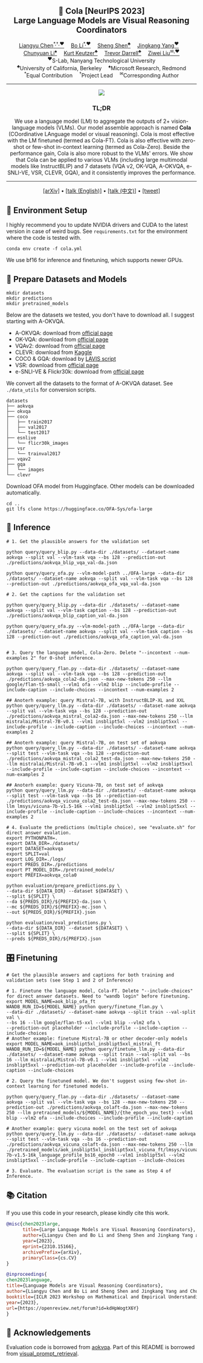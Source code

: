 <!-- # 🥤 Cola: Language Models are Visual Reasoning Coordinators -->

<div align="center">

<h2>🥤 Cola [NeurIPS 2023] </br> Large Language Models are Visual Reasoning Coordinators</h2>

<div align="center">
    <a href='https://cliangyu.com/' target='_blank'>Liangyu Chen<sup>*,†,♥</sup></a>&emsp;
    <a href='https://brianboli.com/' target='_blank'>Bo Li<sup>*,♥</sup></a>&emsp;
    <a href='https://sincerass.github.io/' target='_blank'>Sheng Shen<sup>♣</sup></a>&emsp;
    <a href='https://jingkang50.github.io/' target='_blank'>Jingkang Yang<sup>♥</sup></a>&emsp;
    </br>
    <a href='https://chunyuan.li/' target='_blank'>Chunyuan Li<sup>♠</sup></a>&emsp;
    <a href='https://people.eecs.berkeley.edu/~keutzer/' target='_blank'>Kurt Keutzer<sup>♣</sup></a>&emsp;
    <a href='http://people.eecs.berkeley.edu/~trevor/' target='_blank'>Trevor Darrell<sup>♣</sup></a>&emsp;
    <a href='https://liuziwei7.github.io/' target='_blank'>Ziwei Liu<sup>&#x2709,♥</sup></a>
</div>

<div align="center">
    <sup>♥</sup>S-Lab, Nanyang Technological University
    </br>
    <sup>♣</sup>University of California, Berkeley&emsp;
    <sup>♠</sup>Microsoft Research, Redmond
    </br>
    <sup>*</sup>Equal Contribution&emsp;
    <sup>†</sup>Project Lead&emsp;
    <sup>&#x2709</sup>Corresponding Author
    
</div>

---

<img src="https://i.postimg.cc/ZqXSn8rN/sm-teaser.png">

<h3>TL;DR</h3>
    
We use a language model (LM) to aggregate the outputs of 2+ vision-language models (VLMs). Our model assemble approach is named **Cola** (COordinative LAnguage model or visual reasoning). Cola is most effective with the LM finetuned (termed as Cola-FT). Cola is also effective with zero-shot or few-shot in-context learning (termed as Cola-Zero). Beside the performance gain, Cola is also more robust to the VLMs' errors. We show that Cola can be applied to various VLMs (including large multimodal models like InstructBLIP) and 7 datasets (VQA v2, OK-VQA, A-OKVQA, e-SNLI-VE, VSR, CLEVR, GQA), and it consistently improves the performance. 

---

<p align="center">
  <a href="https://arxiv.org/abs/2310.15166" target='_blank'>[arXiv]</a> •
  <a href="https://cohere.com/events/c4ai-Liangyu-Chen-2023" target='_blank'>[talk (English)]</a> •
  <a href="https://www.youtube.com/watch?v=Tp5SN8AqYZE&ab_channel=AIJournalClub" target='_blank'>[talk (中文)]</a> •
  <a href="https://twitter.com/cliangyu_/status/1716756097141461433" target='_blank'>[tweet]</a>

</div>

## 🍱 Environment Setup
I highly recommend you to update NVIDIA drivers and CUDA to the latest version in case of weird bugs. See `requirements.txt` for the environment where the code is tested with.

```shell
conda env create -f cola.yml
```
We use bf16 for inference and finetuning, which supports newer GPUs.

## 🥙 Prepare Datasets and Models
```shell
mkdir datasets
mkdir predictions
mkdir pretrained_models
```

Below are the datasets we tested, you don't have to download all. I suggest starting with A-OKVQA.

* A-OKVQA: download from [official page](https://allenai.org/project/a-okvqa/home)
* OK-VQA: download from [official page](https://okvqa.allenai.org/download.html)
* VQAv2: download from [official page](https://visualqa.org/download.html)
* CLEVR: download from [Kaggle](https://www.kaggle.com/datasets/timoboz/clevr-dataset)
* COCO & GQA: download by [LAVIS script](https://github.com/salesforce/LAVIS/tree/main/lavis/datasets/download_scripts)
* VSR: download from [official page](https://github.com/cambridgeltl/visual-spatial-reasoning)
* e-SNLI-VE & Flickr30k: download from [official page](https://github.com/maximek3/e-ViL)

We convert all the datasets to the format of A-OKVQA dataset. See `./data_utils` for conversion scripts.

```shell
datasets
├── aokvqa
├── okvqa
├── coco
│   ├── train2017
│   ├── val2017
│   └── test2017
├── esnlive
│   └── flicr30k_images
├── vsr
│   └── trainval2017
├── vqav2
├── gqa
│   └── images
└── clevr
```

Download OFA model from Huggingface. Other models can be downloaded automatically.
```shell
cd ..
git lfs clone https://huggingface.co/OFA-Sys/ofa-large
```

## 🚀 Inference

```shell
# 1. Get the plausible answers for the validation set

python query/query_blip.py --data-dir ./datasets/ --dataset-name aokvqa --split val --vlm-task vqa --bs 128 --prediction-out ./predictions/aokvqa_blip_vqa_val-da.json

python query/query_ofa.py --vlm-model-path ../OFA-large --data-dir ./datasets/ --dataset-name aokvqa --split val --vlm-task vqa --bs 128 --prediction-out ./predictions/aokvqa_ofa_vqa_val-da.json

# 2. Get the captions for the validation set

python query/query_blip.py --data-dir ./datasets/ --dataset-name aokvqa --split val --vlm-task caption --bs 128 --prediction-out ./predictions/aokvqa_blip_caption_val-da.json

python query/query_ofa.py --vlm-model-path ../OFA-large --data-dir ./datasets/ --dataset-name aokvqa --split val --vlm-task caption --bs 128 --prediction-out ./predictions/aokvqa_ofa_caption_val-da.json


# 3. Query the language model, Cola-Zero. Delete "--incontext --num-examples 2" for 0-shot inference.

python query/query_flan.py --data-dir ./datasets/ --dataset-name aokvqa --split val --vlm-task vqa --bs 128 --prediction-out ./predictions/aokvqa_cola2-da.json --max-new-tokens 250 --llm google/flan-t5-small --vlm1 ofa --vlm2 blip --include-profile --include-caption --include-choices --incontext --num-examples 2

## Anoterh example: query Mistral-7B, with InstructBLIP-XL and XXL
python query/query_llm.py --data-dir ./datasets/ --dataset-name aokvqa --split val --vlm-task vqa --bs 128 --prediction-out ./predictions/aokvqa_mistral_cola2-da.json --max-new-tokens 250 --llm mistralai/Mistral-7B-v0.1 --vlm1 insblipt5xl --vlm2 insblipt5xxl --include-profile --include-caption --include-choices --incontext --num-examples 2

## Anoterh example: query Mistral-7B, on test set of aokvqa
python query/query_llm.py --data-dir ./datasets/ --dataset-name aokvqa --split test --vlm-task vqa --bs 128 --prediction-out ./predictions/aokvqa_mistral_cola2_test-da.json --max-new-tokens 250 --llm mistralai/Mistral-7B-v0.1 --vlm1 insblipt5xl --vlm2 insblipt5xxl --include-profile --include-caption --include-choices --incontext --num-examples 2

## Anoterh example: query Vicuna-7B, on test set of aokvqa
python query/query_llm.py --data-dir ./datasets/ --dataset-name aokvqa --split test --vlm-task vqa --bs 16 --prediction-out ./predictions/aokvqa_vicuna_cola2_test-da.json --max-new-tokens 250 --llm lmsys/vicuna-7b-v1.5-16k --vlm1 insblipt5xl --vlm2 insblipt5xxl --include-profile --include-caption --include-choices --incontext --num-examples 2 

# 4. Evaluate the predictions (multiple choice), see "evaluate.sh" for direct answer evalation.
export PYTHONPATH=.
export DATA_DIR=./datasets/
export DATASET=aokvqa
export SPLIT=val
export LOG_DIR=./logs/
export PREDS_DIR=./predictions
export PT_MODEL_DIR=./pretrained_models/
export PREFIX=aokvqa_cola0

python evaluation/prepare_predictions.py \
--data-dir ${DATA_DIR} --dataset ${DATASET} \
--split ${SPLIT} \
--da ${PREDS_DIR}/${PREFIX}-da.json \
--mc ${PREDS_DIR}/${PREFIX}-mc.json \
--out ${PREDS_DIR}/${PREFIX}.json

python evaluation/eval_predictions.py \
--data-dir ${DATA_DIR} --dataset ${DATASET} \
--split ${SPLIT} \
--preds ${PREDS_DIR}/${PREFIX}.json
```

## 🎛️ Finetuning

```shell
# Get the plausible answers and captions for both training and validation sets (see Step 1 and 2 of Inference)

# 1. Finetune the language model, Cola-FT. Delete "--include-choices" for direct answer datasets. Need to "wandb login" before finetuning.
export MODEL_NAME=aok_blip_ofa_ft
WANDB_RUN_ID=${MODEL_NAME} python query/finetune_flan.py \
--data-dir ./datasets/ --dataset-name aokvqa --split train --val-split val \
--bs 16 --llm google/flan-t5-xxl --vlm1 blip --vlm2 ofa \
--prediction-out placeholder --include-profile --include-caption --include-choices
# Another example: finetune Mistral-7B or other decoder-only models
export MODEL_NAME=aok_insblipt5xl_insblipt5xxl_mistral_ft
WANDB_RUN_ID=${MODEL_NAME} python query/finetune_llm.py --data-dir ./datasets/ --dataset-name aokvqa --split train --val-split val --bs 16 --llm mistralai/Mistral-7B-v0.1 --vlm1 insblipt5xl --vlm2 insblipt5xxl --prediction-out placeholder --include-profile --include-caption --include-choices

# 2. Query the finetuned model. We don't suggest using few-shot in-context learning for finetuned models.

python query/query_flan.py --data-dir ./datasets/ --dataset-name aokvqa --split val --vlm-task vqa --bs 128 --max-new-tokens 250 --prediction-out ./predictions/aokvqa_colaft-da.json --max-new-tokens 250 --llm pretrained_models/${MODEL_NAME}/{the_epoch_you_test} --vlm1 blip --vlm2 ofa --include-choices --include-profile --include-caption

# Another example: query vicuna model on the test set of aokvqa
python query/query_llm.py --data-dir ./datasets/ --dataset-name aokvqa --split test --vlm-task vqa --bs 16 --prediction-out ./predictions/aokvqa_vicuna_colaft-da.json --max-new-tokens 250 --llm ./pretrained_models/aok_insblipt5xl_insblipt5xxl_vicuna_ft/lmsys/vicuna-7b-v1.5-16k_language_profile_bs16_epoch0 --vlm1 insblipt5xl --vlm2 insblipt5xxl --include-profile --include-caption --include-choices

# 3. Evaluate. The evaluation script is the same as Step 4 of Inference.
```

## 📚 Citation

If you use this code in your research, please kindly cite this work.

```bibtex
@misc{chen2023large,
      title={Large Language Models are Visual Reasoning Coordinators}, 
      author={Liangyu Chen and Bo Li and Sheng Shen and Jingkang Yang and Chunyuan Li and Kurt Keutzer and Trevor Darrell and Ziwei Liu},
      year={2023},
      eprint={2310.15166},
      archivePrefix={arXiv},
      primaryClass={cs.CV}
}

@inproceedings{
chen2023language,
title={Language Models are Visual Reasoning Coordinators},
author={Liangyu Chen and Bo Li and Sheng Shen and Jingkang Yang and Chunyuan Li and Kurt Keutzer and Trevor Darrell and Ziwei Liu},
booktitle={ICLR 2023 Workshop on Mathematical and Empirical Understanding of Foundation Models},
year={2023},
url={https://openreview.net/forum?id=kdHpWogtX6Y}
}
```

## 🙏 Acknowledgements

Evaluation code is borrowed from [aokvqa](https://github.com/allenai/aokvqa). Part of this README is borrowed from [visual_prompt_retrieval](https://github.com/ZhangYuanhan-AI/visual_prompt_retrieval).